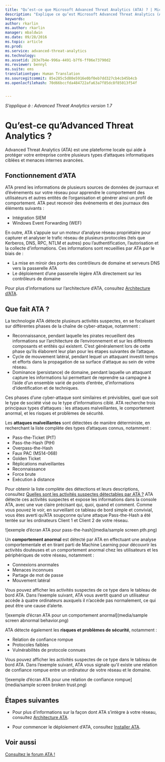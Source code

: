 ```yaml
---
title: "Qu’est-ce que Microsoft Advanced Threat Analytics (ATA) ? | Microsoft Docs"
description: "Explique ce qu’est Microsoft Advanced Threat Analytics (ATA) et quels types d’activités suspectes il peut détecter"
keywords: 
author: rkarlin
ms.author: rkarlin
manager: mbaldwin
ms.date: 09/28/2016
ms.topic: article
ms.prod: 
ms.service: advanced-threat-analytics
ms.technology: 
ms.assetid: 283e7b4e-996a-4491-b7f6-ff06e73790d2
ms.reviewer: bennyl
ms.suite: ems
translationtype: Human Translation
ms.sourcegitcommit: 85e285c5d88e5916e0bf0eb7dd327cb4cb45b4cb
ms.openlocfilehash: 70d66bccfda484722afa63a7f85dc8f85013f54f


---
```


*S’applique à : Advanced Threat Analytics version 1.7*


# <a name="what-is-advanced-threat-analytics"></a>Qu’est-ce qu’Advanced Threat Analytics ?
Advanced Threat Analytics (ATA) est une plateforme locale qui aide à protéger votre entreprise contre plusieurs types d’attaques informatiques ciblées et menaces internes avancées.

## <a name="how-ata-works"></a>Fonctionnement d’ATA
ATA prend les informations de plusieurs sources de données de journaux et d’événements sur votre réseau pour apprendre le comportement des utilisateurs et autres entités de l’organisation et générer ainsi un profil de comportement.
ATA peut recevoir des événements et des journaux des éléments suivants :

-   Intégration SIEM
-   Windows Event Forwarding (WEF)

En outre, ATA s’appuie sur un moteur d’analyse réseau propriétaire pour capturer et analyser le trafic réseau de plusieurs protocoles (tels que Kerberos, DNS, RPC, NTLM et autres) pou l’authentification, l’autorisation et la collecte d’informations. Ces informations sont recueillies par ATA par le biais de :

-   La mise en miroir des ports des contrôleurs de domaine et serveurs DNS vers la passerelle ATA
-   Le déploiement d’une passerelle légère ATA directement sur les contrôleurs de domaine

Pour plus d’informations sur l’architecture d’ATA, consultez [Architecture d’ATA](/advanced-threat-analytics/plan-design/ata-architecture).

## <a name="what-does-ata-do"></a>Que fait ATA ?

La technologie ATA détecte plusieurs activités suspectes, en se focalisant sur différentes phases de la chaîne de cyber-attaque, notamment :

-   Reconnaissance, pendant laquelle les pirates recueillent des informations sur l’architecture de l’environnement et sur les différents composants et entités qui existent. C’est généralement lors de cette phase qu’ils élaborent leur plan pour les étapes suivantes de l’attaque.
-   Cycle de mouvement latéral, pendant lequel un attaquant investit temps et efforts dans la propagation de sa surface d’attaque au sein de votre réseau.
-   Dominance (persistance) de domaine, pendant laquelle un attaquant capture les informations lui permettant de reprendre sa campagne à l’aide d’un ensemble varié de points d’entrée, d’informations d’identification et de techniques. 

Ces phases d’une cyber-attaque sont similaires et prévisibles, quel que soit le type de société visé ou le type d’informations ciblé.
ATA recherche trois principaux types d’attaques : les attaques malveillantes, le comportement anormal, et les risques et problèmes de sécurité.

Les **attaques malveillantes** sont détectées de manière déterministe, en recherchant la liste complète des types d’attaques connus, notamment :

-   Pass-the-Ticket (PtT)
-   Pass-the-Hash (PtH)
-   Overpass-the-Hash
-   Faux PAC (MS14-068)
-   Golden Ticket
-   Réplications malveillantes
-   Reconnaissance
-   Force brute
-   Exécution à distance

Pour obtenir la liste complète des détections et leurs descriptions, consultez [Quelles sont les activités suspectes détectables par ATA ?](ata-threats.md)
ATA détecte ces activités suspectes et expose les informations dans la console ATA, avec une vue claire précisant qui, quoi, quand et comment. Comme vous pouvez le voir, en surveillant ce tableau de bord simple et convivial, vous êtes averti qu’ATA soupçonne qu’une attaque Pass-the-Hash a été tentée sur les ordinateurs Client 1 et Client 2 de votre réseau.

 ![exemple d’écran ATA pour pass-the-hash](media/sample screen pth.png)

Un **comportement anormal** est détecté par ATA en effectuant une analyse comportementale et en tirant parti de Machine Learning pour découvrir les activités douteuses et un comportement anormal chez les utilisateurs et les périphériques de votre réseau, notamment :

-   Connexions anormales
-   Menaces inconnues
-   Partage de mot de passe
-   Mouvement latéral


Vous pouvez afficher les activités suspectes de ce type dans le tableau de bord ATA. Dans l’exemple suivant, ATA vous avertit quand un utilisateur accède à quatre ordinateurs auxquels il n’accède pas normalement, ce qui peut être une cause d’alerte.

 ![exemple d’écran ATA pour un comportement anormal](media/sample screen abnormal behavior.png) 

ATA détecte également les **risques et problèmes de sécurité**, notamment :

-   Relation de confiance rompue
-   Protocoles faibles
-   Vulnérabilités de protocole connues

Vous pouvez afficher les activités suspectes de ce type dans le tableau de bord ATA. Dans l’exemple suivant, ATA vous signale qu’il existe une relation de confiance rompue entre un ordinateur de votre réseau et le domaine.

  ![exemple d’écran ATA pour une relation de confiance rompue](media/sample screen broken trust.png)


## <a name="whats-next"></a>Étapes suivantes

-   Pour plus d’informations sur la façon dont ATA s’intègre à votre réseau, consultez [Architecture ATA](/advanced-threat-analytics/plan-design/ata-architecture).

-   Pour commencer le déploiement d’ATA, consultez [Installer ATA](/advanced-threat-analytics/deploy-use/install-ata).

## <a name="see-also"></a>Voir aussi
[Consultez le forum ATA !](https://social.technet.microsoft.com/Forums/security/home?forum=mata)



<!--HONumber=Jan17_HO1-->


